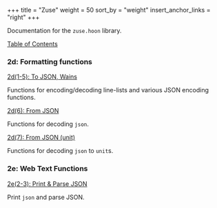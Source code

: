 +++
title = "Zuse"
weight = 50
sort_by = "weight"
insert_anchor_links = "right"
+++

Documentation for the `zuse.hoon` library.

[Table of Contents](/reference/hoon/zuse/table-of-contents)

### 2d: Formatting functions

[2d(1-5): To JSON, Wains](/reference/hoon/zuse/2d_1-5)

Functions for encoding/decoding line-lists and various JSON encoding functions.

[2d(6): From JSON](/reference/hoon/zuse/2d_6)

Functions for decoding `json`.

[2d(7): From JSON (unit)](/reference/hoon/zuse/2d_7)

Functions for decoding `json` to `unit`s.

### 2e: Web Text Functions

[2e(2-3): Print & Parse JSON](/reference/hoon/zuse/2e_2-3)

Print `json` and parse JSON.
